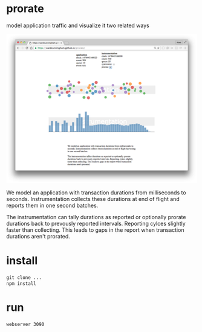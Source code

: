 prorate
=======

model application traffic and visualize it two related ways

![image](screen.png)

We model an application with transaction durations from milliseconds to seconds. Instrumentation collects these durations at end of flight and reports them in one second batches.

The instrumentation can tally durations as reported or optionally prorate durations back to prevously reported intervals. Reporting cylces slightly faster than collecting. This leads to gaps in the report when transaction durations aren't prorated.


install
=======
```
git clone ...
npm install
```
run
===
```
webserver 3090
```
